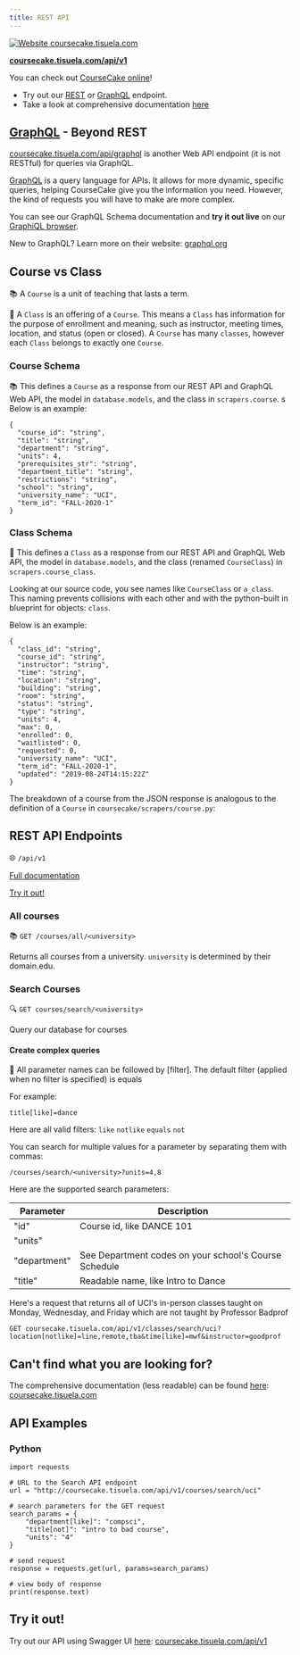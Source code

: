```yaml
---
title: REST API
---
```

 [![Website coursecake.tisuela.com](https://img.shields.io/website?label=Web%20API&up_color=success&up_message=up&url=https%3A%2F%2Fcoursecake.tisuela.com)](https://coursecake.tisuela.com/)

**[coursecake.tisuela.com/api/v1](http://coursecake.tisuela.com/api/v1)**

You can check out [CourseCake online](https://coursecake.tisuela.com)!

* Try out our [REST](http://coursecake.tisuela.com/api/v1) or [GraphQL](http://coursecake.tisuela.com/api/graphql) endpoint.
* Take a look at comprehensive documentation [here](http://coursecake.tisuela.com)


## [GraphQL](http://coursecake.tisuela.com/api/graphql) - Beyond REST
[coursecake.tisuela.com/api/graphql](http://coursecake.tisuela.com/api/graphql) is another Web API endpoint (it is not RESTful) for queries via GraphQL.

[GraphQL](https://graphql.org/) is a query language for APIs. It allows for more dynamic, specific queries, helping CourseCake give you the information you need. However, the kind of requests you will have to make are more complex.

You can see our GraphQL Schema documentation and **try it out live** on our [GraphiQL browser](http://coursecake.tisuela.com/api/graphql).  

New to GraphQL? Learn more on their website: [graphql.org](https://graphql.org/)

## Course vs Class
📚 A `Course` is a unit of teaching that lasts a term.

📝 A `Class` is an offering of a `Course`. This means a `Class` has information for the purpose of enrollment and meaning, such as  instructor, meeting times, location, and status (open or closed). A `Course` has many `classes`, however each `Class` belongs to exactly one `Course`.


### Course Schema
📚 This defines a `Course` as a response from our REST API and GraphQL Web API, the model in `database.models`, and the class in `scrapers.course`.
s
Below is an example:
```
{
  "course_id": "string",
  "title": "string",
  "department": "string",
  "units": 4,
  "prerequisites_str": "string",
  "department_title": "string",
  "restrictions": "string",
  "school": "string",
  "university_name": "UCI",
  "term_id": "FALL-2020-1"
}

```

### Class Schema
📝 This defines a `Class` as a response from our REST API and GraphQL Web API, the model in `database.models`, and the class (renamed `CourseClass`) in `scrapers.course_class`.

Looking at our source code, you see names like `CourseClass` or `a_class`. This naming prevents collisions with each other and with the python-built in blueprint for objects: `class`.

Below is an example:
```
{
  "class_id": "string",
  "course_id": "string",
  "instructor": "string",
  "time": "string",
  "location": "string",
  "building": "string",
  "room": "string",
  "status": "string",
  "type": "string",
  "units": 4,
  "max": 0,
  "enrolled": 0,
  "waitlisted": 0,
  "requested": 0,
  "university_name": "UCI",
  "term_id": "FALL-2020-1",
  "updated": "2019-08-24T14:15:22Z"
}
```

The breakdown of a course from the JSON response is analogous to the definition of a `Course` in `coursecake/scrapers/course.py`:

## REST API Endpoints
🌐 `/api/v1`

[Full documentation](https://coursecake.tisuela.com)

[Try it out!](https://coursecake.tisuela.com/api/v1)

### All courses
📚 `GET /courses/all/<university>`

Returns all courses from a university.
`university` is determined by their domain.edu.

### Search Courses
🔍 `GET courses/search/<university>`

Query our database for courses


#### Create complex queries
🔬 All parameter names can be followed by [filter].
The default filter (applied when no filter is specified) is equals

For example:
```
title[like]=dance
```

Here are all valid filters:
`like`
`notlike`
`equals`
`not`

You can search for multiple values for a parameter by separating them with commas:
```
/courses/search/<university>?units=4,8
```

Here are the supported search parameters:

Parameter |  Description
--- | ---
"id" | Course id, like DANCE 101
"units" |
"department" | See Department codes on your school's Course Schedule
"title" | Readable name, like Intro to Dance


Here's a request that returns all of UCI's in-person classes taught on Monday, Wednesday, and Friday which are not taught by Professor Badprof
```
GET coursecake.tisuela.com/api/v1/classes/search/uci?location[notlike]=line,remote,tba&time[like]=mwf&instructor=goodprof
```



## Can't find what you are looking for?
The comprehensive documentation (less readable) can be found [here](http://coursecake.tisuela.com):
[coursecake.tisuela.com](http://coursecake.tisuela.com)


## API Examples

### Python
```
import requests

# URL to the Search API endpoint
url = "http://coursecake.tisuela.com/api/v1/courses/search/uci"    

# search parameters for the GET request
search_params = {
    "department[like]": "compsci",
    "title[not]": "intro to bad course",
    "units": "4"
}

# send request
response = requests.get(url, params=search_params)

# view body of response
print(response.text)
```

## Try it out!
Try out our API using Swagger UI [here](http://coursecake.tisuela.com/api/v1):
[coursecake.tisuela.com/api/v1](http://coursecake.tisuela.com/api/v1)
